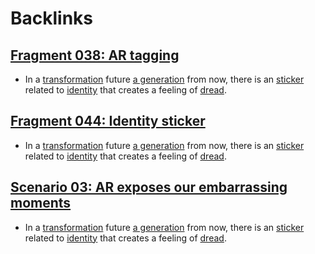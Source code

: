 
# Backlinks
## [Fragment 038: AR tagging](<Fragment 038: AR tagging.md>)
- In a [transformation](<transformation.md>) future [a generation](<a generation.md>) from now, there is an [sticker](<sticker.md>) related to [identity](<identity.md>) that creates a feeling of [dread](<dread.md>).

## [Fragment 044: Identity sticker](<Fragment 044: Identity sticker.md>)
- In a [transformation](<transformation.md>) future [a generation](<a generation.md>) from now, there is an [sticker](<sticker.md>) related to [identity](<identity.md>) that creates a feeling of [dread](<dread.md>).

## [Scenario 03: AR exposes our embarrassing moments ](<Scenario 03: AR exposes our embarrassing moments .md>)
- In a [transformation](<transformation.md>) future [a generation](<a generation.md>) from now, there is an [sticker](<sticker.md>) related to [identity](<identity.md>) that creates a feeling of [dread](<dread.md>).


